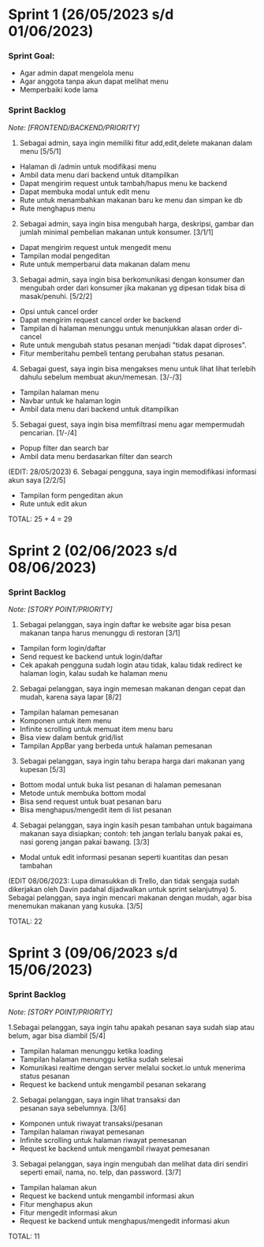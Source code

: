 # Sprint 1 (26/05/2023 s/d 01/06/2023)

### Sprint Goal:
- Agar admin dapat mengelola menu
- Agar anggota tanpa akun dapat melihat menu
- Memperbaiki kode lama

### Sprint Backlog
*Note: [FRONTEND/BACKEND/PRIORITY]*

1. Sebagai admin, saya ingin memiliki fitur add,edit,delete makanan dalam menu [5/5/1]
- Halaman di /admin untuk modifikasi menu
- Ambil data menu dari backend untuk ditampilkan
- Dapat mengirim request untuk tambah/hapus menu ke backend
- Dapat membuka modal untuk edit menu
- Rute untuk menambahkan makanan baru ke menu dan simpan ke db
- Rute menghapus menu

2. Sebagai admin, saya ingin bisa mengubah harga, deskripsi, gambar dan jumlah minimal pembelian makanan untuk konsumer. [3/1/1]
- Dapat mengirim request untuk mengedit menu
- Tampilan modal pengeditan
- Rute untuk memperbarui data makanan dalam menu

3. Sebagai admin, saya ingin bisa berkomunikasi dengan konsumer dan mengubah order dari konsumer jika makanan yg dipesan tidak bisa di masak/penuhi. [5/2/2]
- Opsi untuk cancel order
- Dapat mengirim request cancel order ke backend
- Tampilan di halaman menunggu untuk menunjukkan alasan order di-cancel
- Rute untuk mengubah status pesanan menjadi "tidak dapat diproses".
- Fitur memberitahu pembeli tentang perubahan status pesanan.

4. Sebagai guest, saya ingin bisa mengakses menu untuk lihat lihat terlebih dahulu sebelum membuat akun/memesan. [3/-/3]
- Tampilan halaman menu
- Navbar untuk ke halaman login
- Ambil data menu dari backend untuk ditampilkan

5. Sebagai guest, saya ingin bisa memfiltrasi menu agar mempermudah pencarian. [1/-/4]
- Popup filter dan search bar
- Ambil data menu berdasarkan filter dan search

(EDIT: 28/05/2023)
6. Sebagai pengguna, saya ingin memodifikasi informasi akun saya [2/2/5]
- Tampilan form pengeditan akun
- Rute untuk edit akun

TOTAL: 25 + 4 = 29

# Sprint 2 (02/06/2023 s/d 08/06/2023)

### Sprint Backlog
*Note: [STORY POINT/PRIORITY]*

1. Sebagai pelanggan, saya ingin daftar ke website agar bisa pesan makanan tanpa harus menunggu di restoran [3/1]
- Tampilan form login/daftar
- Send request ke backend untuk login/daftar
- Cek apakah pengguna sudah login atau tidak, kalau tidak redirect ke halaman login, kalau sudah ke halaman menu

2. Sebagai pelanggan, saya ingin memesan makanan dengan cepat dan mudah, karena saya lapar [8/2]
- Tampilan halaman pemesanan
- Komponen untuk item menu
- Infinite scrolling untuk memuat item menu baru
- Bisa view dalam bentuk grid/list
- Tampilan AppBar yang berbeda untuk halaman pemesanan

3. Sebagai pelanggan, saya ingin tahu berapa harga dari makanan yang kupesan [5/3]
- Bottom modal untuk buka list pesanan di halaman pemesanan
- Metode untuk membuka bottom modal
- Bisa send request untuk buat pesanan baru
- Bisa menghapus/mengedit item di list pesanan

4. Sebagai pelanggan, saya ingin kasih pesan tambahan untuk bagaimana makanan saya disiapkan; contoh: teh jangan terlalu banyak pakai es, nasi goreng jangan pakai bawang. [3/3]
- Modal untuk edit informasi pesanan seperti kuantitas dan pesan tambahan

(EDIT 08/06/2023: Lupa dimasukkan di Trello, dan tidak sengaja sudah dikerjakan oleh Davin padahal dijadwalkan untuk sprint selanjutnya)
5. Sebagai pelanggan, saya ingin mencari makanan dengan mudah, agar bisa menemukan makanan yang kusuka. [3/5]

TOTAL: 22

# Sprint 3 (09/06/2023 s/d 15/06/2023)

### Sprint Backlog
*Note: [STORY POINT/PRIORITY]*

1.Sebagai pelanggan, saya ingin tahu apakah pesanan saya sudah siap atau belum, agar bisa diambil [5/4]
- Tampilan halaman menunggu ketika loading
- Tampilan halaman menunggu ketika sudah selesai
- Komunikasi realtime dengan server melalui socket.io untuk menerima status pesanan
- Request ke backend untuk mengambil pesanan sekarang

2. Sebagai pelanggan, saya ingin lihat transaksi dan pesanan saya sebelumnya. [3/6]
- Komponen untuk riwayat transaksi/pesanan
- Tampilan halaman riwayat pemesanan
- Infinite scrolling untuk halaman riwayat pemesanan
- Request ke backend untuk mengambil riwayat pemesanan

3. Sebagai pelanggan, saya ingin mengubah dan melihat data diri sendiri seperti email, nama, no. telp, dan password. [3/7]
- Tampilan halaman akun
- Request ke backend untuk mengambil informasi akun
- Fitur menghapus akun
- Fitur mengedit informasi akun
- Request ke backend untuk menghapus/mengedit informasi akun

TOTAL: 11